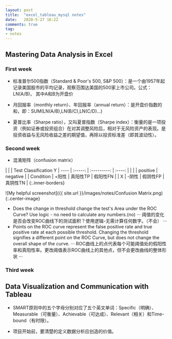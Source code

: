 ```yaml
---
layout: post
title:  "excel_tableau_mysql notes"
date:   2020-5-27 16:22
comments: true
tag:
- notes
---
```

## Mastering Data Analysis in Excel
### First week
- 标准普尔500指数（Standard & Poor's 500, S&P 500）：是一个由1957年起记录美国股市的平均记录，观察范围达美国的500家上市公司。公式：LN(A/B)， 其中A和B为开盘价

- 月回报率（monthly return）、年回报率（annual return）：是开盘价指数的和，即：SUM(LN(A/B),LN(B/C),LN(C/D)...)

- 夏普比率（Sharpe ratio），又叫夏普指数（Sharpe index）：衡量的是一项投资（例如证券或投资组合）在对其调整风险后，相对于无风险资产的表现。是投资收益与无风险收益之差的期望值，再除以投资标准差（即其波动性）。

### Second week
- 混淆矩阵（confusion matrix）

|         |              | Test Classification  Y
|  ---- |   :-----:  | :---------:  | :----: |
|         |               |  positive |  negative  |
| Condition | +阳性  |  真阳性TP  |  假阳性FN |
| X        | -阴性  |  假阴性FP  |  真阴性TN |
{:.inner-borders}
	
![My helpful screenshot]({{ site.url }}/images/notes/Confusion Matrix.png){:.center-image}

- Does the change in threshold change the test's Area under the ROC Curve? Use logic - no need to calculate any numbers.(no)
···
阈值的变化是否会改变ROC曲线下的测试面积？使用逻辑-无需计算任何数字。（不会）
···
- Points on the ROC curve represent the false positive rate and true positive rate at each possible threshold. Changing the threshold signifies a different point on the ROC Curve, but does not change the overall shape of the curve.
···
ROC曲线上的点代表每个可能阈值处的假阳性率和真阳性率。更改阈值表示ROC曲线上的其他点，但不会更改曲线的整体形状
···

### Third week



## Data Visualization and Communication with Tableau
- SMART原则中的五个字母分别对应了五个英文单词：Specific（明确）、Measurable（可衡量）、Achievable（可达成）、Relevant（相关）和Time-bound（有时限）。

- 项目开始前，要清楚的定义数据分析应创造的价值。